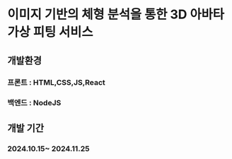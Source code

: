 # 이미지 기반의 체형 분석을 통한 3D 아바타 가상 피팅 서비스

## 개발환경 
### 프론트 : HTML,CSS,JS,React
### 백엔드 : NodeJS 

## 개발 기간 
### 2024.10.15~ 2024.11.25
